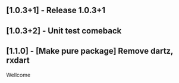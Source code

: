 ## [1.0.3+1] - Release 1.0.3+1
## [1.0.3+2] - Unit test comeback

## [1.1.0] - [Make pure package] Remove dartz, rxdart

Wellcome


